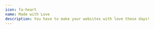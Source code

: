 ```yaml
---
icon: fa-heart
name: Made with Love
description: You have to make your websites with love these days!
---
```

